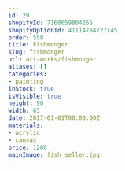 ```yaml
---
id: 29
shopifyId: 7160659804265
shopifyOptionId: 41114784727145
order: 558
title: Fishmonger
slug: fishmonger
url: art-works/fishmonger
aliases: []
categories:
- painting
inStock: true
isVisible: true
height: 90
width: 65
date: 2017-01-01T00:00:00Z
materials:
- acrylic
- canvas
price: 1200
mainImage: fish_seller.jpg
---
```

